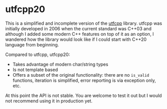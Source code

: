# utfcpp20

This is a simplified and incomplete version of the [utfcpp](https://github.com/nemtrif/utfcpp) library. utfcpp was initially developed in 2006 when the current standard was C++03 and although I added some modern C++ features on top of it as an option, I wandered how the library would look like if I could start with C++20 language from beginning.

Compared to utfcpp, utfcpp20:
- Takes advantage of modern char/string types
- Is not template based
- Offers a subset of the original functionality: there are no `is_valid` functions, iteration is simplified, error reporting is via exception only, etc.

At this point the API is not stable. You are welcome to test it out but I would not recommend using it in production yet.
